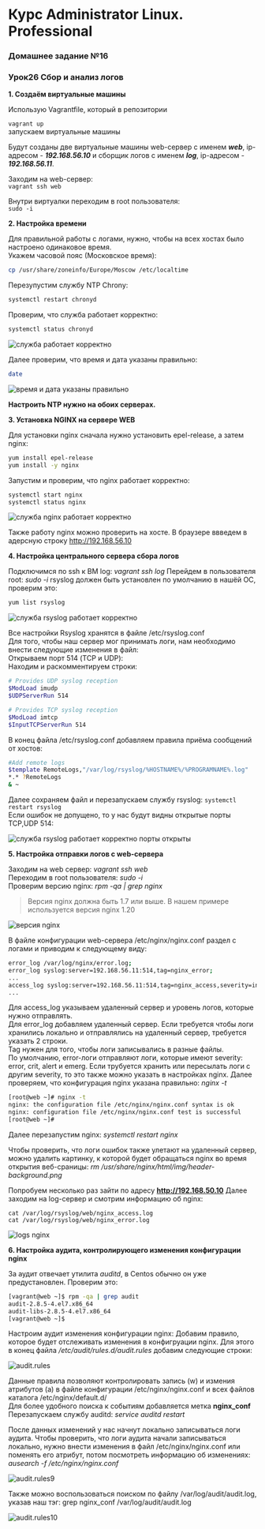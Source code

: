 # Курс Administrator Linux. Professional

### Домашнее задание №16

### Урок26 Сбор и анализ логов

**1. Создаём виртуальные машины**  
  
Использую Vagrantfile, который в репозитории
  
```vagrant up```  
запускаем виртуальные машины  
  
Будут созданы две виртуальные машины web-сервер с именем **_web_**, ip-адресом - **_192.168.56.10_** и сборщик логов с именем **_log_**, ip-адресом - **_192.168.56.11_**.  

Заходим на web-сервер:  
```vagrant ssh web```  

Внутри виртуалки переходим в root пользователя:  
```sudo -i```  

**2. Настройка времени**  

Для правильной работы c логами, нужно, чтобы на всех хостах было настроено одинаковое время.  
Укажем часовой пояс (Московское время):  

```bash
cp /usr/share/zoneinfo/Europe/Moscow /etc/localtime
```

Перезупустим службу NTP Chrony:  

```bash
systemctl restart chronyd
```

Проверим, что служба работает корректно:

```bash
systemctl status chronyd
```

![служба работает корректно](./img/Screenshot_1.png)  


Далее проверим, что время и дата указаны правильно:

```bash
date
```

![время и дата указаны правильно](./img/Screenshot_2.png)  


**Настроить NTP нужно на обоих серверах.**

**3. Установка NGINX на сервере WEB**  

Для установки nginx сначала нужно установить epel-release, а затем nginx:

```bash
yum install epel-release 
yum install -y nginx  
```

Запустим и проверим, что nginx работает корректно:

```bash
systemctl start nginx
systemctl status nginx
```

![служба nginx работает корректно](./img/Screenshot_3.png)  

Также работу nginx можно проверить на хосте. В браузере ввведем в адерсную строку <http://192.168.56.10>

**4. Настройка центрального сервера сбора логов**

Подключимся по ssh к ВМ log: _vagrant ssh log_
Перейдем в пользователя root: _sudo -i_
rsyslog должен быть установлен по умолчанию в нашёй ОС, проверим это:

```bash
yum list rsyslog
```
![служба rsyslog работает корректно](./img/Screenshot_4.png)  

Все настройки Rsyslog хранятся в файле /etc/rsyslog.conf  
Для того, чтобы наш сервер мог принимать логи, нам необходимо внести следующие изменения в файл:  
Открываем порт 514 (TCP и UDP):  
Находим и раскомментируем строки:  

```bash
# Provides UDP syslog reception
$ModLoad imudp
$UDPServerRun 514

# Provides TCP syslog reception
$ModLoad imtcp
$InputTCPServerRun 514
```

В конец файла /etc/rsyslog.conf добавляем правила приёма сообщений от хостов:  

```bash
#Add remote logs
$template RemoteLogs,"/var/log/rsyslog/%HOSTNAME%/%PROGRAMNAME%.log"
*.* ?RemoteLogs
& ~
```
Далее сохраняем файл и перезапускаем службу rsyslog: ```systemctl restart rsyslog```  
Если ошибок не допущено, то у нас будут видны открытые порты TCP,UDP 514:  

![служба rsyslog работает корректно порты открыты](./img/Screenshot_5.png)  

**5. Настройка отправки логов с web-сервера**  

Заходим на web сервер: _vagrant ssh web_  
Переходим в root пользователя: _sudo -i_  
Проверим версию nginx: _rpm -qa | grep nginx_  
>Версия nginx должна быть 1.7 или выше. В нашем примере используется версия nginx 1.20

![версия nginx](./img/Screenshot_6.png)  

В файле конфигурации web-сервера /etc/nginx/nginx.conf раздел с логами и приводим к следующему виду:  

```bash
error_log /var/log/nginx/error.log;
error_log syslog:server=192.168.56.11:514,tag=nginx_error;
...
access_log syslog:server=192.168.56.11:514,tag=nginx_access,severity=info combined;
...
```  
Для access_log указываем удаленный сервер и уровень логов, которые нужно отправлять.  
Для error_log добавляем удаленный сервер. Если требуется чтобы логи хранились локально и отправлялись на удаленный сервер, требуется указать 2 строки. 	
Tag нужен для того, чтобы логи записывались в разные файлы.  
По умолчанию, error-логи отправляют логи, которые имеют severity: error, crit, alert и emerg. Если трубуется хранить или пересылать логи с другим severity, то это также можно указать в настройках nginx. 
Далее проверяем, что конфигурация nginx указана правильно: _nginx -t_  
```bash
[root@web ~]# nginx -t
nginx: the configuration file /etc/nginx/nginx.conf syntax is ok
nginx: configuration file /etc/nginx/nginx.conf test is successful
[root@web ~]# 
```
Далее перезапустим nginx: _systemctl restart nginx_  

Чтобы проверить, что логи ошибок также улетают на удаленный сервер, можно удалить картинку, к которой будет обращаться nginx во время открытия веб-сраницы: _rm /usr/share/nginx/html/img/header-background.png_

Попробуем несколько раз зайти по адресу **http://192.168.50.10**
Далее заходим на log-сервер и смотрим информацию об nginx:
```
cat /var/log/rsyslog/web/nginx_access.log 
cat /var/log/rsyslog/web/nginx_error.log 
```

![logs nginx](./img/Screenshot_7.png)  

**6. Настройка аудита, контролирующего изменения конфигурации nginx**  

За аудит отвечает утилита _auditd_, в Centos обычно он уже предустановлен. Проверим это:  

```bash
[vagrant@web ~]$ rpm -qa | grep audit
audit-2.8.5-4.el7.x86_64
audit-libs-2.8.5-4.el7.x86_64
[vagrant@web ~]$ 
```
Настроим аудит изменения конфигурации nginx:
Добавим правило, которое будет отслеживать изменения в конфигруации nginx. Для этого в конец файла _/etc/audit/rules.d/audit.rules_ добавим следующие строки:

![audit.rules](./img/Screenshot_8.png)  


Данные правила позволяют контролировать запись (w) и измения атрибутов (a) в файле конфигурации /etc/nginx/nginx.conf и всех файлов каталога /etc/nginx/default.d/  
Для более удобного поиска к событиям добавляется метка **nginx_conf**  
Перезапускаем службу auditd: _service auditd restart_  

После данных изменений у нас начнут локально записываться логи аудита. Чтобы проверить, что логи аудита начали записываться локально, нужно внести изменения в файл /etc/nginx/nginx.conf или поменять его атрибут, потом посмотреть информацию об изменениях: _ausearch -f /etc/nginx/nginx.conf_

![audit.rules9](./img/Screenshot_9.png)

Также можно воспользоваться поиском по файлу /var/log/audit/audit.log, указав наш тэг: grep nginx_conf /var/log/audit/audit.log

![audit.rules10](./img/Screenshot_10.png)

